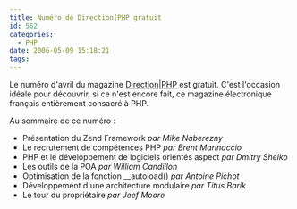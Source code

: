 ```yaml
---
title: Numéro de Direction|PHP gratuit
id: 562
categories:
  - PHP
date: 2006-05-09 15:18:21
tags:
---
```


Le numéro d'avril du magazine [Direction|PHP](http://directionphp.biz/) est gratuit. C'est l'occasion idéale pour découvrir, si ce n'est encore fait, ce magazine électronique français entièrement consacré à PHP.

Au sommaire de ce numéro&nbsp;:

*   Présentation du Zend Framework _par Mike Naberezny_
*   Le recrutement de compétences PHP _par Brent Marinaccio_
*   PHP et le développement de logiciels orientés aspect _par Dmitry Sheiko_
*   Les outils de la POA _par William Candillon_
*   Optimisation de la fonction __autoload() _par Antoine Pichot_
*   Développement d'une architecture modulaire _par Titus Barik_
*   Le tour du propriétaire _par Jeef Moore_